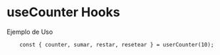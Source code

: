 # useCounter Hooks

Ejemplo de Uso
```
    const { counter, sumar, restar, resetear } = userCounter(10);
```